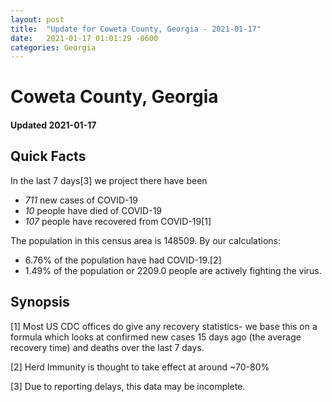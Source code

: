 ```yaml
---
layout: post
title:  "Update for Coweta County, Georgia - 2021-01-17"
date:   2021-01-17 01:01:29 -0600
categories: Georgia
---
```


# Coweta County, Georgia
#### Updated 2021-01-17

## Quick Facts

In the last 7 days[3] we project there have been
- *711* new cases of COVID-19
- *10* people have died of COVID-19
- *107* people have recovered from COVID-19[1]

The population in this census area is 148509. By our calculations:
- 6.76% of the population have had COVID-19.[2]
- 1.49% of the population or 2209.0 people are actively fighting the virus.

## Synopsis




[1] Most US CDC offices do give any recovery statistics- we base this on a formula which looks at confirmed new cases
15 days ago (the average recovery time) and deaths over the last 7 days.

[2] Herd Immunity is thought to take effect at around ~70-80%

[3] Due to reporting delays, this data may be incomplete.
 
    